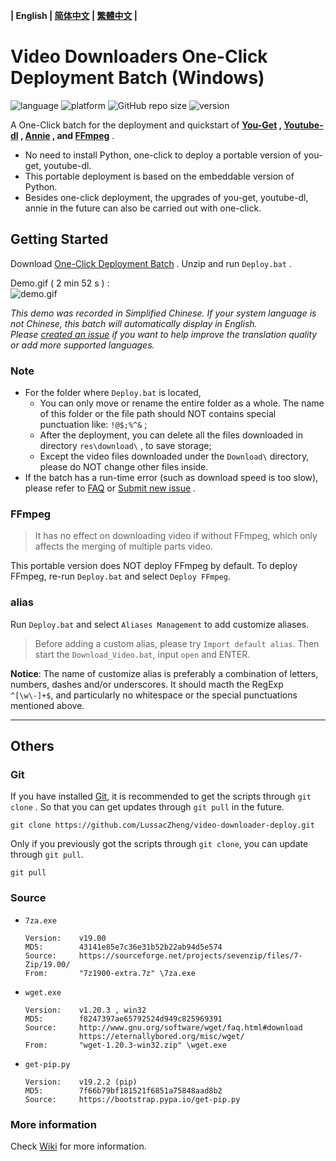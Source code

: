 **| English | [简体中文](README.md) | <a href="#" title="Corresponding documentation is temporarily unavailable.">繁體中文</a> |**

# Video Downloaders One-Click Deployment Batch (Windows)

![language](https://img.shields.io/badge/language-batchfile-c1f12e)
![platform](https://img.shields.io/badge/platform-Windows_7/8/10;_32/64--bit-brightgreen?logo=windows)
![GitHub repo size](https://img.shields.io/github/repo-size/LussacZheng/video-downloader-deploy)
![version](https://img.shields.io/github/package-json/v/LussacZheng/video-downloader-deploy_info?color=important)

A One-Click batch for the deployment and quickstart of **[You-Get](https://github.com/soimort/you-get) , [Youtube-dl](https://github.com/ytdl-org/youtube-dl) , [Annie](https://github.com/iawia002/annie) , and [FFmpeg](https://ffmpeg.org)** .

- No need to install Python, one-click to deploy a portable version of you-get, youtube-dl.
- This portable deployment is based on the embeddable version of Python.
- Besides one-click deployment, the upgrades of you-get, youtube-dl, annie in the future can also be carried out with one-click.

## Getting Started

Download [One-Click Deployment Batch](https://github.com/LussacZheng/video-downloader-deploy/archive/master.zip) . Unzip and run `Deploy.bat` .

Demo.gif ( 2 min 52 s ) :  
![demo.gif](https://s2.ax1x.com/2019/08/17/muTbIs.gif)

*This demo was recorded in Simplified Chinese. If your system language is not Chinese, this batch will automatically display in English.*  
*Please [created an issue](https://github.com/LussacZheng/video-downloader-deploy/issues) if you want to help improve the translation quality or add more supported languages.*

### Note

- For the folder where `Deploy.bat` is located,
  - You can only move or rename the entire folder as a whole. The name of this folder or the file path should NOT contains special punctuation like: `!@$;%^&` ;
  - After the deployment, you can delete all the files downloaded in directory `res\download\` , to save storage;
  - Except the video files downloaded under the `Download\` directory, please do NOT change other files inside.
- If the batch has a run-time error (such as download speed is too slow), please refer to [FAQ](https://github.com/LussacZheng/video-downloader-deploy/wiki/FAQ) or [Submit new issue](https://github.com/LussacZheng/video-downloader-deploy/issues) .

### FFmpeg

> It has no effect on downloading video if without FFmpeg, which only affects the merging of multiple parts video.

This portable version does NOT deploy FFmpeg by default. To deploy FFmpeg, re-run `Deploy.bat` and select `Deploy FFmpeg`.

### alias

Run `Deploy.bat` and select `Aliases Management` to add customize aliases.

> Before adding a custom alias, please try `Import default alias`. Then start the `Download_Video.bat`, input `open` and ENTER.

**Notice**: The name of customize alias is preferably a combination of letters, numbers, dashes and/or underscores. It should macth the RegExp `^[\w\-]+$`, and particularly no whitespace or the special punctuations mentioned above.

---

## Others

### Git

If you have installed [Git](https://git-scm.com/), it is recommended to get the scripts through `git clone` . So that you can get updates through `git pull` in the future.

```shell
git clone https://github.com/LussacZheng/video-downloader-deploy.git
```

Only if you previously got the scripts through `git clone`, you can update through `git pull`.

```shell
git pull
```

### Source

- `7za.exe`
  
  ```
  Version:    v19.00
  MD5:        43141e85e7c36e31b52b22ab94d5e574
  Source:     https://sourceforge.net/projects/sevenzip/files/7-Zip/19.00/
  From:       "7z1900-extra.7z" \7za.exe
  ```

- `wget.exe`

  ```
  Version:    v1.20.3 , win32
  MD5:        f8247397ae65792524d949c825969391
  Source:     http://www.gnu.org/software/wget/faq.html#download
              https://eternallybored.org/misc/wget/
  From:       "wget-1.20.3-win32.zip" \wget.exe
  ```

- `get-pip.py`

  ```
  Version:    v19.2.2 (pip)
  MD5:        7f66b79bf181521f6851a75848aad8b2
  Source:     https://bootstrap.pypa.io/get-pip.py
  ```

### More information

Check [Wiki](https://github.com/LussacZheng/video-downloader-deploy/wiki) for more information.
